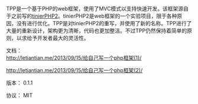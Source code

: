TPP是一个基于PHP的web框架，使用了MVC模式以支持快速开发。该框架源自于之前写的[tinierPHP2](https://github.com/someus/tinierPHP2)。tinierPHP2是web框架的一个实验项目，限于各种原因，没有进行优化。TPP是对tinierPHP2的重写，并使用了新的名称。TPP进行了大量的重新设计，架构更为清晰，代码也更加整洁。不过TPP仍然保持着简单的原则，以求给予开发者最大的灵活性。

文档：   
http://letiantian.me/2013/09/15/给自己写一个php框架(1)/

http://letiantian.me/2013/09/15/给自己写一个php框架(2)/


版本： 0.1.1

协议： MIT
